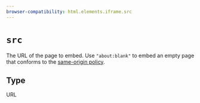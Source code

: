 ```yaml
---
browser-compatibility: html.elements.iframe.src
---
```


# `src`

The URL of the page to embed. Use `"about:blank"` to embed an empty page that conforms to the [same-origin policy](https://developer.mozilla.org/en-US/docs/Web/Security/Same-origin_policy#Inherited_origins).

## Type

URL
